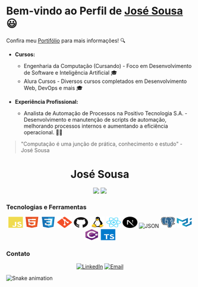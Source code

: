 # Bem-vindo ao Perfil de [José Sousa](https://www.linkedin.com/in/enoque-sousa-bb89aa168/) 😃️

Confira meu [Portifólio](https://portifolio-sousadev97.vercel.app/index.html) para mais informações! 🔍

- **Cursos:**
  - Engenharia da Computação (Cursando) - Foco em Desenvolvimento de Software e Inteligência Artificial 🎓
  - Alura Cursos - Diversos cursos completados em Desenvolvimento Web, DevOps e mais 🎓

- **Experiência Profissional:**
  - Analista de Automação de Processos na Positivo Tecnologia S.A. - Desenvolvimento e manutenção de scripts de automação, melhorando processos internos e aumentando a eficiência operacional. 👨‍💻

> "Computação é uma junção de prática, conhecimento e estudo" - José Sousa

<h1 align="center">José Sousa</h1>

<p align="center">
  <img src="https://github-readme-stats.vercel.app/api?username=ESousa97&show_icons=true&theme=dark" width="49%" />
  <img src="https://github-readme-stats.vercel.app/api/top-langs/?username=ESousa97&layout=compact&theme=dark" width="39.8%" />
</p>


### Tecnologias e Ferramentas

<div align="center">

<img alt="JavaScript" height="30" width="40" src="https://raw.githubusercontent.com/devicons/devicon/master/icons/javascript/javascript-plain.svg" title="JavaScript"> <img alt="HTML5" height="30" width="40" src="https://raw.githubusercontent.com/devicons/devicon/master/icons/html5/html5-original.svg" title="HTML5"> <img alt="CSS3" height="30" width="40" src="https://raw.githubusercontent.com/devicons/devicon/master/icons/css3/css3-original.svg" title="CSS3"> <img alt="Git" height="30" width="40" src="https://raw.githubusercontent.com/devicons/devicon/master/icons/git/git-original.svg" title="Git"> <img alt="GitHub" height="30" width="40" src="https://raw.githubusercontent.com/devicons/devicon/master/icons/github/github-original.svg" title="GitHub"> <img alt="Linux" height="30" width="40" src="https://raw.githubusercontent.com/devicons/devicon/master/icons/linux/linux-original.svg" title="Linux"> <img alt="React" height="30" width="40" src="https://raw.githubusercontent.com/devicons/devicon/master/icons/react/react-original.svg" title="React"> <img alt="Next.js" height="30" width="40" src="https://raw.githubusercontent.com/devicons/devicon/master/icons/nextjs/nextjs-original.svg" title="Next.js"> <img alt="JSON" height="30" width="40" src="https://upload.wikimedia.org/wikipedia/commons/c/c9/JSON_vector_logo.svg" title="JSON"> <img alt="PostgreSQL" height="30" width="40" src="https://raw.githubusercontent.com/devicons/devicon/master/icons/postgresql/postgresql-original.svg" title="PostgreSQL"> <img alt="MUI" height="30" width="40" src="https://raw.githubusercontent.com/devicons/devicon/master/icons/materialui/materialui-original.svg" title="MUI"> <img alt="C#" height="30" width="40" src="https://raw.githubusercontent.com/devicons/devicon/master/icons/csharp/csharp-original.svg" title="C#"> <img alt="TypeScript" height="30" width="40" src="https://raw.githubusercontent.com/devicons/devicon/master/icons/typescript/typescript-original.svg" title="TypeScript">

</div>

### Contato

<div align="center">

[![LinkedIn](https://img.shields.io/badge/-LinkedIn-%230077B5?style=for-the-badge&logo=linkedin&logoColor=white)](https://www.linkedin.com/in/enoque-sousa-bb89aa168/) 
[![Email](https://img.shields.io/badge/Email-sousa3086%40outlook.com-blue?style=for-the-badge&logo=Microsoft-Outlook&logoColor=white)](mailto:sousa3086@outlook.com)

</div>

![Snake animation](https://github.com/danielbped/danielbped/blob/output/github-contribution-grid-snake.svg)
